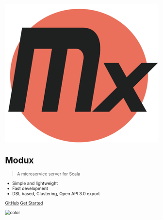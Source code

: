 ![logo](_media/logo.png)
# Modux

> A microservice server for Scala

- Simple and lightweight
- Fast development
- DSL based, Clustering, Open API 3.0 export

[GitHub](https://github.com/modux4s/modux)
[Get Started](#about)

![color](#1F2020)